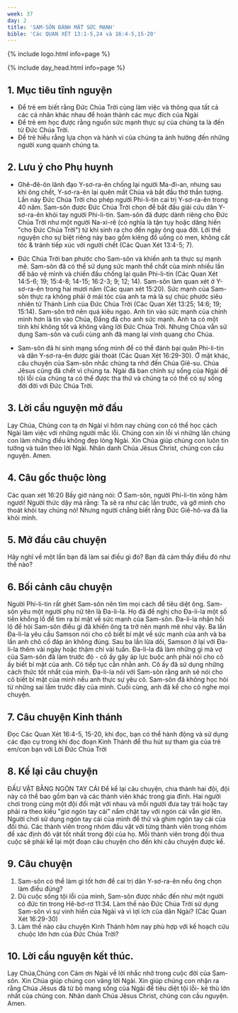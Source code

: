 ```yaml
---
week: 37
day: 2
title: 'SAM-SÔN ĐÁNH MẤT SỨC MẠNH'
bible: 'Các QUAN XÉT 13:1-5,24 và 16:4-5,15-20'
---
```



{% include logo.html info=page %}

{% include day_head.html info=page %}

## 1. Mục tiêu tĩnh nguyện
- Để trẻ em biết rằng Đức Chúa Trời cùng làm việc và thông qua tất cả các cá nhân khác nhau để hoàn thành các mục đích của Ngài
- Để trẻ em học được rằng nguồn sức mạnh thực sự của chúng ta là đến từ Đức Chúa Trời.
- Để trẻ hiểu rằng lựa chọn và hành vi của chúng ta ảnh hưởng đến những người xung quanh chúng ta.

## 2. Lưu ý cho Phụ huynh
- Ghê-đê-ôn lãnh đạo Y-sơ-ra-ên chống lại người Ma-đi-an, nhưng sau khi ông chết, Y-sơ-ra-ên lại quên mất Chúa và bắt đầu thờ thần tượng. Lần này Đức Chúa Trời cho phép người Phi-li-tin cai trị Y-sơ-ra-ên trong 40 năm. Sam-sôn được Đức Chúa Trời chọn để bắt đầu giải cứu dân Y-sơ-ra-ên khỏi tay người Phi-li-tin. Sam-sôn đã được dành riêng cho Đức Chúa Trời như một người Na-xi-rê (có nghĩa là tận tụy hoặc dâng hiến "cho Đức Chúa Trời") từ khi sinh ra cho đến ngày ông qua đời. Lời thề nguyện cho sự biệt riêng này bao gồm kiêng đồ uống có men, không cắt tóc & tránh tiếp xúc với người chết (Các Quan Xét 13:4-5; 7).

- Đức Chúa Trời ban phước cho Sam-sôn và khiến anh ta thực sự mạnh mẽ. Sam-sôn đã có thể sử dụng sức mạnh thể chất của mình nhiều lần để bảo vệ mình và chiến đấu chống lại quân Phi-li-tin (Các Quan Xét 14:5-6; 19; 15:4-8; 14-15; 16:2-3; 9; 12; 14). Sam-sôn làm quan xét ở Y-sơ-ra-ên trong hai mươi năm (Các quan xét 15:20). Sức mạnh của Sam-sôn thực ra không phải ở mái tóc của anh ta mà là sự chúc phước siêu nhiên từ Thánh Linh của Đức Chúa Trời (Các Quan Xét 13:25; 14:6; 19; 15:14). Sam-sôn trở nên quá kiêu ngạo. Anh tin vào sức mạnh của chính mình hơn là tin vào Chúa, Đấng đã cho anh sức mạnh. Anh ta có một tính khí không tốt và không vâng lời Đức Chúa Trời. Nhưng Chúa vẫn sử dụng Sam-sôn và cuối cùng anh đã mang lại vinh quang cho Chúa.

- Sam-sôn đã hi sinh mạng sống mình để có thể đánh bại quân Phi-li-tin và dân Y-sơ-ra-ên được giải thoát (Các Quan Xét 16:29-30). Ở mặt khác, câu chuyện của Sam-sôn nhắc chúng ta nhớ đến Chúa Giê-su. Chúa Jêsus cũng đã chết vì chúng ta. Ngài đã ban chính sự sống của Ngài để tội lỗi của chúng ta có thể được tha thứ và chúng ta có thể có sự sống đời đời với Đức Chúa Trời.

## 3. Lời cầu nguyện mở đầu
 Lạy Chúa, Chúng con tạ ơn Ngài vì hôm nay chúng con có thể học cách Ngài làm việc với những người mắc lỗi. Chúng con xin lỗi vì những lần chúng con làm những điều không đẹp lòng Ngài. Xin Chúa giúp chúng con luôn tin tưởng và tuân theo lời Ngài.  Nhân danh Chúa Jêsus Christ, chúng con cầu nguyện. Amen.

## 4. Câu gốc thuộc lòng
Các quan xét 16:20
 Bấy giờ nàng nói: Ớ Sam-sôn, người Phi-li-tin xông hãm ngươi! Người thức dậy mà rằng: Ta sẽ ra như các lần trước, và gỡ mình cho thoát khỏi tay chúng nó! Nhưng người chẳng biết rằng Đức Giê-hô-va đã lìa khỏi mình.

## 5. Mở đầu câu chuyện
Hãy nghĩ về một lần bạn đã làm sai điều gì đó? Bạn đã cảm thấy điều đó như thế nào?

## 6. Bối cảnh câu chuyện
Người Phi-li-tin rất ghét Sam-sôn nên tìm mọi cách để tiêu diệt ông. Sam-sôn yêu một người phụ nữ tên là Đa-li-la. Họ đã đề nghị cho Đa-li-la một số tiền khổng lồ để tìm ra bí mật về sức mạnh của Sam-sôn. Đa-li-la nhận hối lộ để hỏi Sam-sôn điều gì đã khiến ông ta trở nên mạnh mẽ như vậy. Ba lần Đa-li-la yêu cầu Samson nói cho cô biết bí mật về sức mạnh của anh và ba lần anh chô cố đáp án không đúng. Sau ba lần lừa dối, Samson ở lại với Đa-li-la thêm vài ngày hoặc thậm chí vài tuần. Đa-li-la đã làm những gì mà vợ của Sam-sôn đã làm trước đó - cô ấy gây áp lực buộc anh phải nói cho cô ấy biết bí mật của anh. Cô tiếp tục cằn nhằn anh. Cô ấy đã sử dụng những cách thức tốt nhất của mình. Đa-li-la nói với Sam-sôn rằng anh sẽ nói cho cô biết bí mật của mình nếu anh thực sự yêu cô. Sam-sôn đã không học hỏi từ những sai lầm trước đây của mình. Cuối cùng, anh đã kể cho cô nghe mọi chuyện.

## 7. Câu chuyện Kinh thánh
 Đọc Các Quan Xét 16:4-5, 15-20, khi đọc, bạn có thể hành động và sử dụng các đạo cụ trong khi đọc đoạn Kinh Thánh để thu hút sự tham gia của trẻ em/con bạn với Lời Đức Chúa Trời

## 8. Kể lại câu chuyện
ĐẤU VẬT BẰNG NGÓN TAY CÁI
 Để kể lại câu chuyện, chia thành hai đội, đội này có thể bao gồm bạn và các thành viên khác trong gia đình. Hai người chơi trong cùng một đội đối mặt với nhau và mỗi người đưa tay trái hoặc tay phải ra theo kiểu "giơ ngón tay cái" nắm chặt tay với ngón cái vẫn giơ lên. Người chơi sử dụng ngón tay cái của mình để thử và ghim ngón tay cái của đối thủ. Các thành viên trong nhóm đấu vật với từng thành viên trong nhóm để xác định đô vật tốt nhất trong đội của họ. Mỗi thành viên trong đội thua cuộc sẽ phải kể lại một đoạn câu chuyện cho đến khi câu chuyện được kể.

## 9. Câu chuyện
1. Sam-sôn có thể làm gì tốt hơn để cai trị dân Y-sơ-ra-ên nếu ông chọn làm điều đúng?
2. Dù cuộc sống tội lỗi của mình, Sam-sôn được nhắc đến như một người có đức tin trong Hê-bơ-rơ 11:34. Làm thế nào Đức Chúa Trời sử dụng Sam-sôn vì sự vinh hiển của Ngài và vì lợi ích của dân Ngài? (Các Quan Xét 16:29-30)
3. Làm thế nào câu chuyện Kinh Thánh hôm nay phù hợp với kế hoạch cứu chuộc lớn hơn của Đức Chúa Trời?

## 10. Lời cầu nguyện kết thúc.
Lạy Chúa,Chúng con Cảm ơn Ngài về lời nhắc nhở trong cuộc đời của Sam-sôn. Xin Chúa giúp chúng con vâng lời Ngài. Xin giúp chúng con nhận ra rằng Chúa Jêsus đã từ bỏ mạng sống của Ngài để tiêu diệt tội lỗi- kẻ thù lớn nhất của chúng con. Nhân danh Chúa Jêsus Christ, chúng con cầu nguyện. Amen.